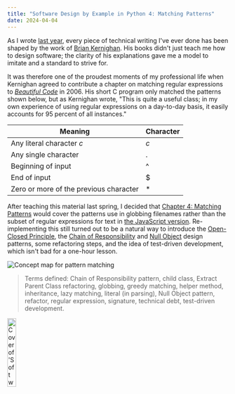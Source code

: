 ```yaml
---
title: "Software Design by Example in Python 4: Matching Patterns"
date: 2024-04-04
---
```


As I wrote [last year][sdxjs_pattern_matching],
every piece of technical writing I've ever done has been shaped by the work of
[Brian Kernighan][kernighan].
His books didn't just teach me how to design software;
the clarity of his explanations gave me a model to imitate and a standard to strive for.

It was therefore one of the proudest moments of my professional life
when Kernighan agreed to contribute a chapter on matching regular expressions to [*Beautiful Code*][bc] in 2006.
His short C program only matched the patterns shown below,
but as Kernighan wrote,
"This is quite a useful class;
in my own experience of using regular expressions on a day-to-day basis,
it easily accounts for 95 percent of all instances."

<div align="center" markdown="1">

| Meaning | Character |
| ------- | --------- |
| Any literal character *c* | *c* |
| Any single character | . |
| Beginning of input | ^ |
| End of input | $ |
| Zero or more of the previous character | * |

</div>

After teaching this material last spring,
I decided that [Chapter 4: Matching Patterns][sdxpy_glob] would cover the patterns use in globbing filenames
rather than the subset of regular expressions for text in [the JavaScript version][sdxjs_regex].
Re-implementing this still turned out to be
a natural way to introduce the [Open-Closed Principle][open_closed],
the [Chain of Responsibility][chain] and [Null Object][null_object] design patterns,
some refactoring steps,
and the idea of test-driven development,
which isn't bad for a one-hour lesson.

<img class="centered" src="@root/sdxpy/glob/concept_map.svg" alt="Concept map for pattern matching"/>

> Terms defined: Chain of Responsibility pattern, child class, Extract Parent Class refactoring, globbing, greedy matching, helper method, inheritance, lazy matching, literal (in parsing), Null Object pattern, refactor, regular expression, signature, technical debt, test-driven development.

<a href="https://www.routledge.com/Software-Design-by-Example-A-Tool-Based-Introduction-with-Python/Wilson/p/book/9781032725215"><img src="@root/sdxpy/sdxpy-cover.png" alt="Cover of 'Software Design by Example'" width="20%" class="centered">
</a>

[bc]: https://www.oreilly.com/library/view/beautiful-code/9780596510046/
[chain]: https://en.wikipedia.org/wiki/Chain-of-responsibility_pattern
[kernighan]: https://www.cs.princeton.edu/~bwk/
[null_object]: https://en.wikipedia.org/wiki/Null_object_pattern
[open_closed]: https://en.wikipedia.org/wiki/Open%E2%80%93closed_principle
[sdxjs_regex]: @root/sdxjs/pattern-matching/
[sdxjs_pattern_matching]: @root/2023/01/09/sdxjs-pattern-matching/
[sdxpy]: @root/sdxpy/
[sdxpy_glob]: @root/sdxpy/glob/
